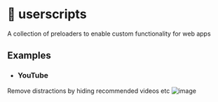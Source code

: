 # 🍵 userscripts
A collection of preloaders to enable custom functionality for web apps

## Examples

- ### YouTube
Remove distractions by hiding recommended videos etc
![image](https://user-images.githubusercontent.com/32501733/174200186-4e563ca8-b64b-4ae0-95df-7a23417c6b12.png)
